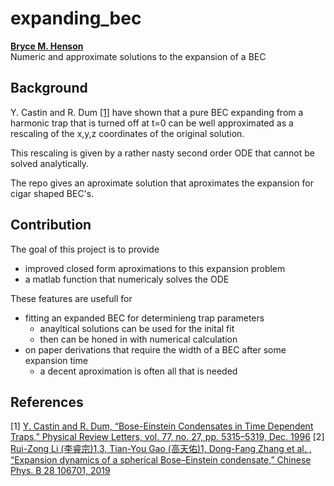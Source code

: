 # expanding_bec
**[Bryce M. Henson](https://github.com/brycehenson)**  
Numeric and approximate solutions to the expansion of a BEC  


## Background
Y. Castin and R. Dum [[1]](#1) have shown that a pure BEC expanding from a harmonic trap that is turned off at t=0 can be well approximated as a rescaling of the x,y,z coordinates of the original solution. 



This rescaling is given by a rather nasty second order ODE that cannot be solved analytically. 


The repo gives an aproximate solution that aproximates the expansion for cigar shaped BEC's.

## Contribution
The goal of this project is to provide 
- improved closed form aproximations to this expansion problem
- a matlab function that numericaly solves the ODE

These features are usefull for
- fitting an expanded BEC for determinieng trap parameters
  - anayltical solutions can be used for the inital fit
  - then can be honed in with numerical calculation
- on paper derivations that require the width of a BEC after some expansion time
  - a decent aproximation is often all that is needed
  


## References
<a id="1">[1]</a> 
[Y. Castin and R. Dum, “Bose-Einstein Condensates in Time Dependent Traps,” Physical Review Letters, vol. 77, no. 27, pp. 5315–5319, Dec. 1996](https://doi.org/10.1103/PhysRevLett.77.5315) 
<a id="2">[2]</a> 
[Rui-Zong Li (李睿宗)1,3, Tian-You Gao (高天佑)1, Dong-Fang Zhang et al. , “Expansion dynamics of a spherical Bose–Einstein condensate,” Chinese Phys. B 28 106701, 2019](https://doi.org/10.1103/PhysRevLett.77.5315) 

